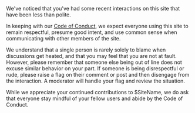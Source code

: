 We've noticed that you've had some recent interactions on this site that have been less than polite.

In keeping with our [Code of Conduct](/policy/code-of-conduct), we expect everyone using this site to remain respectful, presume good intent, and use common sense when communicating with other members of the site.

We understand that a single person is rarely solely to blame when discussions get heated, and that you may feel that you are not at fault. However, please remember that someone else being out of line does not excuse similar behavior on your part. If someone is being disrespectful or rude, please raise a flag on their comment or post and then disengage from the interaction. A moderator will handle your flag and review the situation.

While we appreciate your continued contributions to $SiteName, we do ask that everyone stay mindful of your fellow users and abide by the Code of Conduct.